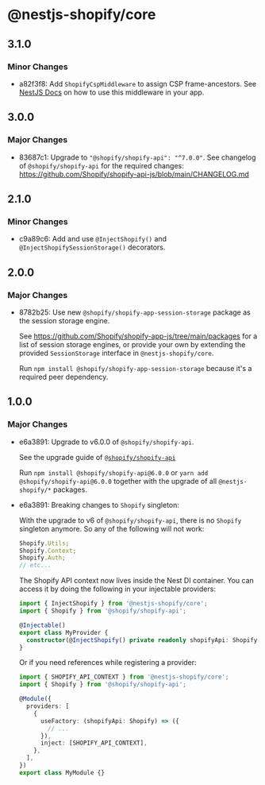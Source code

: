 # @nestjs-shopify/core

## 3.1.0

### Minor Changes

- a82f3f8: Add `ShopifyCspMiddleware` to assign CSP frame-ancestors. See [NestJS Docs](https://docs.nestjs.com/middleware#applying-middleware) on how to use this middleware in your app.

## 3.0.0

### Major Changes

- 83687c1: Upgrade to `"@shopify/shopify-api": "^7.0.0"`. See changelog of `@shopify/shopify-api` for the required changes: https://github.com/Shopify/shopify-api-js/blob/main/CHANGELOG.md

## 2.1.0

### Minor Changes

- c9a89c6: Add and use `@InjectShopify()` and `@InjectShopifySessionStorage()` decorators.

## 2.0.0

### Major Changes

- 8782b25: Use new `@shopify/shopify-app-session-storage` package as the session storage engine.

  See https://github.com/Shopify/shopify-app-js/tree/main/packages for a list of session storage engines,
  or provide your own by extending the provided `SessionStorage` interface in `@nestjs-shopify/core`.

  Run `npm install @shopify/shopify-app-session-storage` because it's a required peer dependency.

## 1.0.0

### Major Changes

- e6a3891: Upgrade to v6.0.0 of `@shopify/shopify-api`.

  See the upgrade guide of [`@shopify/shopify-api`](https://github.com/Shopify/shopify-api-js/blob/main/docs/migrating-to-v6.md)

  Run `npm install @shopify/shopify-api@6.0.0` or `yarn add @shopify/shopify-api@6.0.0` together with the upgrade of all `@nestjs-shopify/*` packages.

- e6a3891: Breaking changes to `Shopify` singleton:

  With the upgrade to v6 of `@shopify/shopify-api`, there is no `Shopify` singleton anymore. So any of the following will not work:

  ```ts
  Shopify.Utils;
  Shopify.Context;
  Shopify.Auth;
  // etc...
  ```

  The Shopify API context now lives inside the Nest DI container. You can access it by doing the following in your injectable providers:

  ```ts
  import { InjectShopify } from '@nestjs-shopify/core';
  import { Shopify } from '@shopify/shopify-api';

  @Injectable()
  export class MyProvider {
    constructor(@InjectShopify() private readonly shopifyApi: Shopify) {}
  }
  ```

  Or if you need references while registering a provider:

  ```ts
  import { SHOPIFY_API_CONTEXT } from '@nestjs-shopify/core';
  import { Shopify } from '@shopify/shopify-api';

  @Module({
    providers: [
      {
        useFactory: (shopifyApi: Shopify) => ({
          // ...
        }),
        inject: [SHOPIFY_API_CONTEXT],
      },
    ],
  })
  export class MyModule {}
  ```
